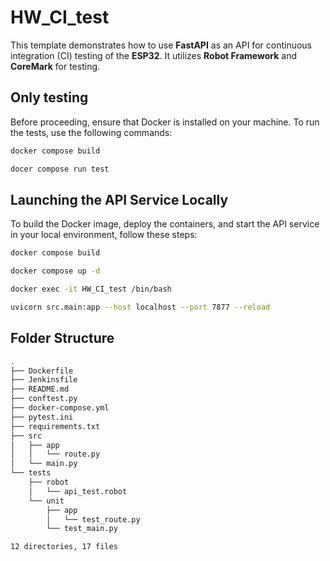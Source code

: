 # HW_CI_test
This template demonstrates how to use **FastAPI** as an API for continuous integration (CI) testing of the **ESP32**. It utilizes **Robot Framework** and **CoreMark** for testing.


## Only testing

Before proceeding, ensure that Docker is installed on your machine. To run the tests, use the following commands:

```bash
docker compose build

docer compose run test
```


## Launching the API Service Locally

To build the Docker image, deploy the containers, and start the API service in your local environment, follow these steps:

```bash
docker compose build

docker compose up -d

docker exec -it HW_CI_test /bin/bash

uvicorn src.main:app --host localhost --port 7877 --reload
```

## Folder Structure
```bash
.
├── Dockerfile
├── Jenkinsfile
├── README.md
├── conftest.py
├── docker-compose.yml
├── pytest.ini
├── requirements.txt
├── src
│   ├── app
│   │   └── route.py
│   └── main.py
└── tests
    ├── robot
    │   └── api_test.robot
    └── unit
        ├── app
        │   └── test_route.py
        └── test_main.py

12 directories, 17 files
```
